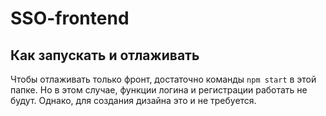 # SSO-frontend

## Как запускать и отлаживать

Чтобы отлаживать только фронт, достаточно команды ```npm start``` в этой папке.
Но в этом случае, функции логина и регистрации работать не будут. Однако, для создания дизайна
это и не требуется.